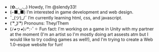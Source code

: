 - (✿◡‿◡) Howdy, I’m @slendy33!
- (⌐■_■) I’m interested in game development and web design.
- ¯\_(ツ)_/¯ I’m currently learning html, css, and javascript.
- ( ͡° ͜ʖ ͡°) Pronouns: They/Them
- (ﾉ◕ヮ◕)ﾉ*:･ﾟ✧ Fun fact: I'm working on a game in Unity with my partner at the moment (I'm an artist so I'm mostly doing art assests atm but I would like to try coding games as well!), and I'm trying to create a Web 1.0-esque website for fun!

<!---
slendy33/slendy33 is a ✨ special ✨ repository because its `README.md` (this file) appears on your GitHub profile.
You can click the Preview link to take a look at your changes.
--->
